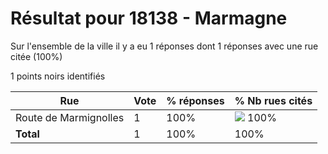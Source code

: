 # Résultat pour 18138 - Marmagne

Sur l'ensemble de la ville il y a eu 1 réponses dont 1 réponses avec une rue citée (100%)

1 points noirs identifiés

| Rue | Vote | % réponses | % Nb rues cités|
|-----|------|------------|----------------|
| Route de Marmignolles | 1 | 100% | <img src="../../img/bar_100.gif" />&nbsp;100%|
| **Total** | 1 | 100% | 100%|
